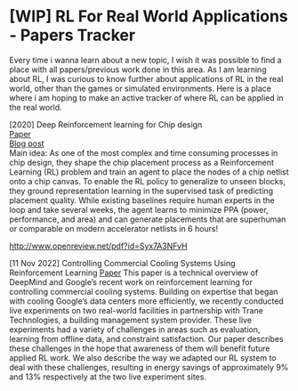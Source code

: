 # [WIP] RL For Real World Applications - Papers Tracker

Every time i wanna learn about a new topic, I wish it was possible to find a place with all papers/previous work done in this area. As I am learning about RL, I was curious to know further about applications of RL in the real world, other than the games or simulated environments. Here is a place where i am hoping to make an active tracker of where RL can be applied in the real world.

[2020]
Deep Reinforcement learning for Chip design  
[Paper](https://arxiv.org/pdf/2004.10746.pdf)  
[Blog post](https://ai.googleblog.com/2020/04/chip-design-with-deep-reinforcement.html?m=1)  
Main idea: As one of the most complex and time consuming processes in chip design, they shape the chip placement process as a Reinforcement Learning (RL) problem and train an agent to place the nodes of a chip netlist onto a chip canvas. To enable the RL policy to generalize to unseen blocks, they ground representation learning in the supervised task of predicting placement quality. While existing baselines require human experts in the loop and take several weeks, the agent learns to minimize PPA (power, performance, and area) and can generate placements that are superhuman or comparable on modern accelerator netlists in 6 hours!


http://www.openreview.net/pdf?id=Syx7A3NFvH

[11 Nov 2022]
Controlling Commercial Cooling Systems Using Reinforcement Learning
[Paper](https://arxiv.org/pdf/2211.07357.pdf)
This paper is a technical overview of DeepMind and Google’s recent work on reinforcement learning for
controlling commercial cooling systems. Building on expertise that began with cooling Google’s data
centers more efficiently, we recently conducted live experiments on two real-world facilities in partnership with Trane Technologies, a building management system provider. These live experiments had a variety of challenges in areas such as evaluation, learning from offline data, and constraint satisfaction.
Our paper describes these challenges in the hope that awareness of them will benefit future applied RL
work. We also describe the way we adapted our RL system to deal with these challenges, resulting in
energy savings of approximately 9% and 13% respectively at the two live experiment sites.
